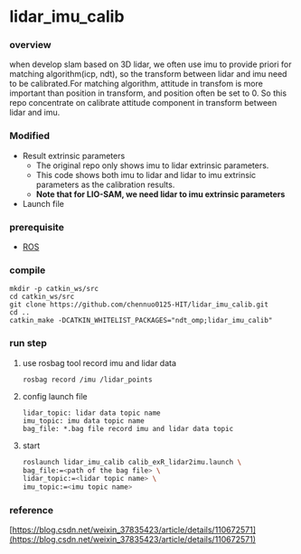 # lidar_imu_calib

### overview

when develop slam based on 3D lidar, we often use imu to provide priori for matching algorithm(icp, ndt), so the transform between lidar and imu need to be calibrated.For matching algorithm, attitude in transfom is more important than position in transform, and position often be set to 0. So this repo concentrate on calibrate attitude component in transform between lidar and imu.

### Modified
- Result extrinsic parameters
   - The original repo only shows imu to lidar extrinsic parameters.
   - This code shows both imu to lidar and lidar to imu extrinsic parameters as the calibration results.
   - **Note that for LIO-SAM, we need lidar to imu extrinsic parameters**
- Launch file

### prerequisite 

- [ROS](http://wiki.ros.org/kinetic/Installation/Ubuntu)
### compile
```
mkdir -p catkin_ws/src   
cd catkin_ws/src
git clone https://github.com/chennuo0125-HIT/lidar_imu_calib.git
cd ..
catkin_make -DCATKIN_WHITELIST_PACKAGES="ndt_omp;lidar_imu_calib"
```
### run step

1. use rosbag tool record imu and lidar data

   ```
   rosbag record /imu /lidar_points
   ```

2. config launch file

   ```
   lidar_topic: lidar data topic name
   imu_topic: imu data topic name
   bag_file: *.bag file record imu and lidar data topic
   ```


3. start

   ```bash
   roslaunch lidar_imu_calib calib_exR_lidar2imu.launch \
   bag_file:=<path of the bag file> \
   lidar_topic:=<lidar topic name> \
   imu_topic:=<imu topic name>
   ```
### reference
[https://blog.csdn.net/weixin_37835423/article/details/110672571](https://blog.csdn.net/weixin_37835423/article/details/110672571)
   
